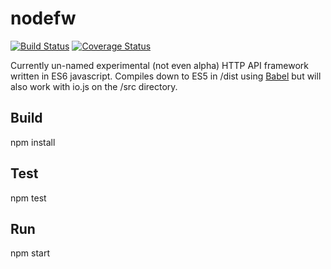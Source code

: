 # nodefw
[![Build Status](https://travis-ci.org/drewzh/nodefw.svg?branch=master)](https://travis-ci.org/drewzh/nodefw)
[![Coverage Status](https://coveralls.io/repos/drewzh/nodefw/badge.svg)](https://coveralls.io/r/drewzh/nodefw)

Currently un-named experimental (not even alpha) HTTP API framework written in ES6 javascript. Compiles down to ES5 in /dist using [Babel](https://babeljs.io/) but will also work with io.js on the /src directory.

## Build
npm install

## Test
npm test

## Run
npm start
